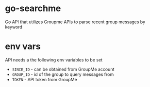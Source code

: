 # go-searchme
Go API that utilizes Groupme APIs to parse recent group messages by keyword

# env vars
API needs a the following env variables to be set
* `SINCE_ID` - can be obtained from GroupMe account
* `GROUP_ID` - id of the group to query messages from
* `TOKEN` - API token from GroupMe